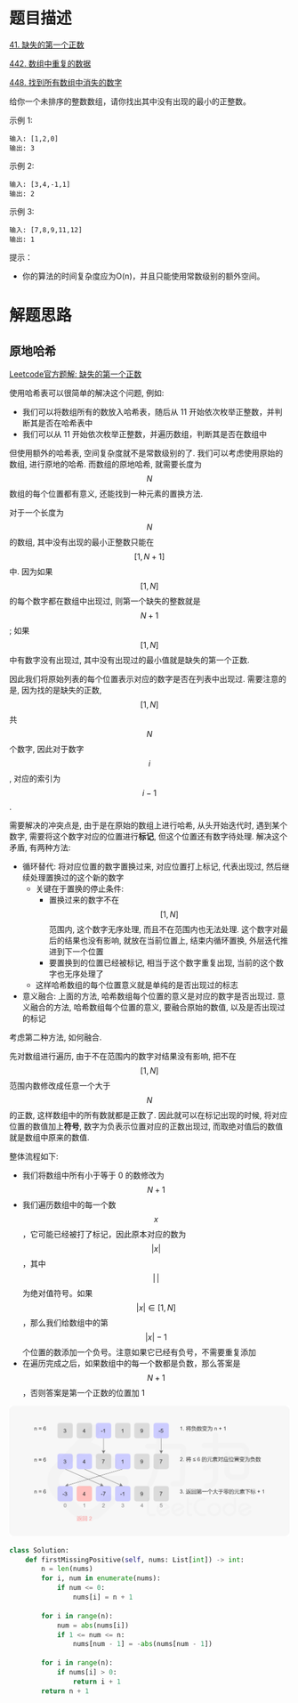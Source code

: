 # 题目描述

[41. 缺失的第一个正数](https://leetcode-cn.com/problems/first-missing-positive/)

[442. 数组中重复的数据](https://leetcode-cn.com/problems/find-all-duplicates-in-an-array/)

[448. 找到所有数组中消失的数字](https://leetcode-cn.com/problems/find-all-numbers-disappeared-in-an-array/)

给你一个未排序的整数数组，请你找出其中没有出现的最小的正整数。

示例 1:
```
输入: [1,2,0]
输出: 3
```

示例 2:
```
输入: [3,4,-1,1]
输出: 2
```

示例 3:
```
输入: [7,8,9,11,12]
输出: 1
```

提示：

- 你的算法的时间复杂度应为O(n)，并且只能使用常数级别的额外空间。

# 解题思路

## 原地哈希

[Leetcode官方题解: 缺失的第一个正数](https://leetcode-cn.com/problems/first-missing-positive/solution/que-shi-de-di-yi-ge-zheng-shu-by-leetcode-solution/)

使用哈希表可以很简单的解决这个问题, 例如:

- 我们可以将数组所有的数放入哈希表，随后从 11 开始依次枚举正整数，并判断其是否在哈希表中
- 我们可以从 11 开始依次枚举正整数，并遍历数组，判断其是否在数组中

但使用额外的哈希表, 空间复杂度就不是常数级别的了. 我们可以考虑使用原始的数组, 进行原地的哈希. 而数组的原地哈希, 就需要长度为$$N$$数组的每个位置都有意义, 还能找到一种元素的置换方法.

对于一个长度为$$N$$的数组, 其中没有出现的最小正整数只能在$$[1, N+1]$$中. 因为如果$$[1, N]$$的每个数字都在数组中出现过, 则第一个缺失的整数就是$$N+1$$; 如果$$[1, N]$$中有数字没有出现过, 其中没有出现过的最小值就是缺失的第一个正数.

因此我们将原始列表的每个位置表示对应的数字是否在列表中出现过. 需要注意的是, 因为找的是缺失的正数, $$[1, N]$$共$$N$$个数字, 因此对于数字$$i$$, 对应的索引为$$i-1$$.

需要解决的冲突点是, 由于是在原始的数组上进行哈希, 从头开始迭代时, 遇到某个数字, 需要将这个数字对应的位置进行**标记**, 但这个位置还有数字待处理. 解决这个矛盾, 有两种方法:

- 循环替代: 将对应位置的数字置换过来, 对应位置打上标记, 代表出现过, 然后继续处理置换过的这个新的数字
  - 关键在于置换的停止条件:
    - 置换过来的数字不在$$[1, N]$$范围内, 这个数字无序处理, 而且不在范围内也无法处理. 这个数字对最后的结果也没有影响, 就放在当前位置上, 结束内循环置换, 外层迭代推进到下一个位置
    - 要置换到的位置已经被标记, 相当于这个数字重复出现, 当前的这个数字也无序处理了
  - 这样哈希数组的每个位置意义就是单纯的是否出现过的标志
- 意义融合: 上面的方法, 哈希数组每个位置的意义是对应的数字是否出现过. 意义融合的方法, 哈希数组每个位置的意义, 要融合原始的数值, 以及是否出现过的标记

考虑第二种方法, 如何融合.

先对数组进行遍历, 由于不在范围内的数字对结果没有影响, 把不在$$[1, N]$$范围内数修改成任意一个大于$$N$$的正数, 这样数组中的所有数就都是正数了. 因此就可以在标记出现的时候, 将对应位置的数值加上**符号**, 数字为负表示位置对应的正数出现过, 而取绝对值后的数值就是数组中原来的数值.

整体流程如下:

- 我们将数组中所有小于等于 0 的数修改为 $$N+1$$
- 我们遍历数组中的每一个数 $$x$$，它可能已经被打了标记，因此原本对应的数为 $$|x|$$，其中 $$|\,|$$ 为绝对值符号。如果 $$|x| \in [1, N]$$，那么我们给数组中的第 $$|x| - 1$$ 个位置的数添加一个负号。注意如果它已经有负号，不需要重复添加
- 在遍历完成之后，如果数组中的每一个数都是负数，那么答案是 $$N+1$$，否则答案是第一个正数的位置加 1

![](/Algorithm/imgs/41_fig1.png)

```python
class Solution:
    def firstMissingPositive(self, nums: List[int]) -> int:
        n = len(nums)
        for i, num in enumerate(nums):
            if num <= 0:
                nums[i] = n + 1

        for i in range(n):
            num = abs(nums[i])
            if 1 <= num <= n:
                nums[num - 1] = -abs(nums[num - 1])

        for i in range(n):
            if nums[i] > 0:
                return i + 1
        return n + 1
```
